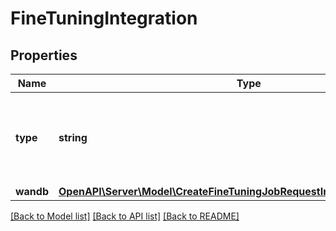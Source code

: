 # FineTuningIntegration

## Properties
Name | Type | Description | Notes
------------ | ------------- | ------------- | -------------
**type** | **string** | The type of the integration being enabled for the fine-tuning job | 
**wandb** | [**OpenAPI\Server\Model\CreateFineTuningJobRequestIntegrationsInnerWandb**](CreateFineTuningJobRequestIntegrationsInnerWandb.md) |  | 

[[Back to Model list]](../README.md#documentation-for-models) [[Back to API list]](../README.md#documentation-for-api-endpoints) [[Back to README]](../README.md)


